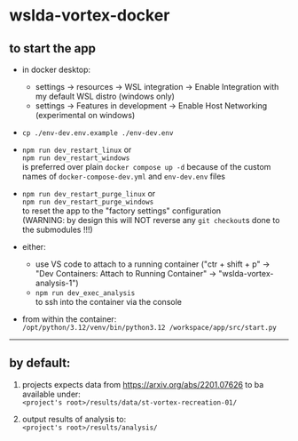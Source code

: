 # wslda-vortex-docker

## to start the app

- in docker desktop:
  - settings -> resources -> WSL integration -> Enable Integration with my default WSL distro (windows only)
  - settings -> Features in development -> Enable Host Networking (experimental on windows)

- `cp ./env-dev.env.example ./env-dev.env`

- `npm run dev_restart_linux` or\
  `npm run dev_restart_windows`\
  is preferred over plain `docker compose up -d` because of the custom names of `docker-compose-dev.yml` and `env-dev.env` files

- `npm run dev_restart_purge_linux` or\
  `npm run dev_restart_purge_windows`\
  to reset the app to the "factory settings" configuration\
  (WARNING: by design this will NOT reverse any `git checkout`s done to the submodules !!!)

- either:
  - use VS code to attach to a running container ("ctr + shift + p" -> "Dev Containers: Attach to Running Container" -> "wslda-vortex-analysis-1")
  - `npm run dev_exec_analysis`\
    to ssh into the container via the console

- from within the container:\
  `/opt/python/3.12/venv/bin/python3.12 /workspace/app/src/start.py`

---

## by default:

1. projects expects data from https://arxiv.org/abs/2201.07626 to ba available under:\
   `<project's root>/results/data/st-vortex-recreation-01/`

2. output results of analysis to:\
   `<project's root>/results/analysis/`
